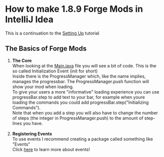 # How to make 1.8.9 Forge Mods in IntelliJ Idea
This is a continuation to the [Setting Up](SettingUp.md) tutorial

## The Basics of Forge Mods
1. **The Core** </br>
When looking at the <u>Main.java</u> file you will see a bit of code. This is the so called Initialization Event (init for short) </br>
Inside there is the ProgressManager which, like the name implies, manages the progressbar. The ProgressManager.push function will show your mod when loading. </br>
To give your users a more "informative" loading experience you can use progressBar.step to add text to your bar, for example when youre loading the commands you could add progressBar.step("Initializing Commands"). </br>
Note that when you add a step you will also have to change the number of steps (the integer in ProgressManager.push) to the amount of step-lines you have. </br>
   </br>
2. **Registering Events** </br>
To use events I recommend creating a package called something like "Events" </br>
Click [here](Events.md) to learn more about events!
</br>
